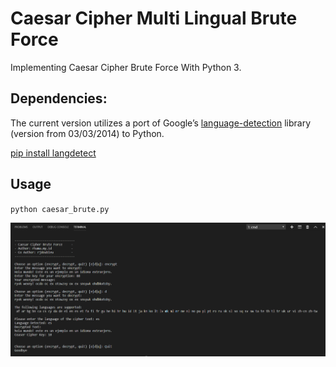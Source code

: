 # Caesar Cipher Multi Lingual Brute Force
Implementing Caesar Cipher Brute Force With Python 3.

## Dependencies:
The current version utilizes a port of Google’s [language-detection](https://code.google.com/p/language-detection/) library (version from 03/03/2014) to Python.

[pip install langdetect](https://pypi.org/project/langdetect/)

## Usage
`python caesar_brute.py`

![usage-caesar](caesar.png)
